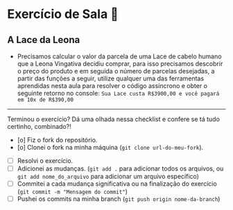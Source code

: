 # Exercício de Sala 🏫  

## A Lace da Leona

- Precisamos calcular o valor da parcela de uma Lace de cabelo humano que a Leona Vingativa decidiu comprar, para isso precisamos descobrir o preço do produto e em seguida o número de parcelas desejadas, a partir das funções a seguir, utilize qualquer uma das ferramentas aprendidas nesta aula para resolver o código assíncrono e obter o seguinte retorno no console: `Sua Lace custa R$3900,00 e você pagará em 10x de R$390,00`
---

Terminou o exercício? Dá uma olhada nessa checklist e confere se tá tudo certinho, combinado?!

- [o] Fiz o fork do repositório.
- [o] Clonei o fork na minha máquina (`git clone url-do-meu-fork`).
- [ ] Resolvi o exercício.
- [ ] Adicionei as mudanças. (`git add .` para adicionar todos os arquivos, ou `git add nome_do_arquivo` para adicionar um arquivo específico)
- [ ] Commitei a cada mudança significativa ou na finalização do exercício (`git commit -m "Mensagem do commit"`)
- [ ] Pushei os commits na minha branch (`git push origin nome-da-branch`)
